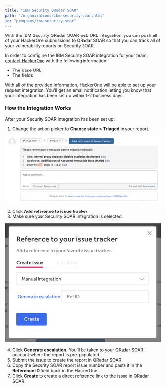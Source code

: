 ```yaml
---
title: "IBM Security QRadar SOAR"
path: "/organizations/ibm-security-soar.html"
id: "programs/ibm-security-soar"
---
```


With the IBM Security QRadar SOAR web URL integration, you can push all of your HackerOne submissions to QRadar SOAR so that you can track all of your vulnerability reports on Security SOAR.

In order to configure the IBM Security SOAR integration for your team, [contact HackerOne](https://support.hackerone.com/hc/en-us/requests/new) with the following information:

* The base URL
* The fields

With all of the provided information, HackerOne will be able to set up your request integration. You’ll get an email notification letting you know that your integration has been set up within 1-2 business days.

### How the Integration Works
After your Security SOAR integration has been set up:
1. Change the action picker to **Change state > Triaged** in your report.

![integrations](./images/add-integration-reference.png)

2. Click **Add reference to issue tracker**.
3. Make sure your Security SOAR integration is selected.

![integration](./images/issue-tracker-reference.png)

4. Click **Generate escalation**. You’ll be taken to your QRadar SOAR account where the report is pre-populated.
3. Submit the issue to create the report in QRadar SOAR.
4. Copy the Security SOAR report issue number and paste it in the **Reference ID** field back in the HackerOne.
5. Click **Create** to create a direct reference link to the issue in QRadar SOAR.
